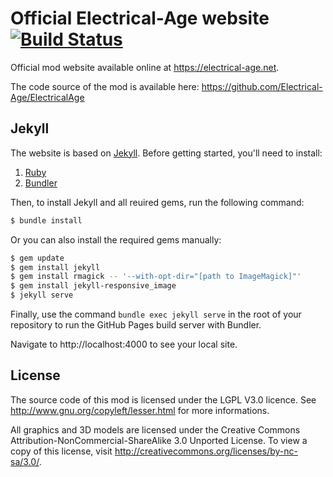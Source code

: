# Official Electrical-Age website [![Build Status](https://travis-ci.org/Electrical-Age/electrical-age.github.io.svg)](https://travis-ci.org/Electrical-Age/electrical-age.github.io)

Official mod website available online at https://electrical-age.net.

The code source of the mod is available here: https://github.com/Electrical-Age/ElectricalAge

## Jekyll

The website is based on [Jekyll](https://jekyllrb.com/). Before getting started, you'll need to install:

1. [Ruby](https://www.ruby-lang.org/)
2. [Bundler](http://bundler.io/)

Then, to install Jekyll and all reuired gems, run the following command:

```sh
$ bundle install
```

Or you can also install the required gems manually:

```sh
$ gem update
$ gem install jekyll
$ gem install rmagick -- '--with-opt-dir="[path to ImageMagick]"'
$ gem install jekyll-responsive_image
$ jekyll serve
```

Finally, use the command `bundle exec jekyll serve` in the root of your repository to run the GitHub Pages build server with Bundler.

Navigate to http://localhost:4000 to see your local site.

## License

The source code of this mod is licensed under the LGPL V3.0 licence. See http://www.gnu.org/copyleft/lesser.html for more informations.

All graphics and 3D models are licensed under the Creative Commons Attribution-NonCommercial-ShareAlike 3.0 Unported License. To view a copy of this license, visit http://creativecommons.org/licenses/by-nc-sa/3.0/.